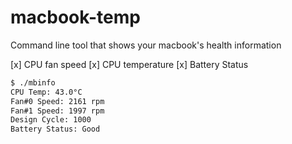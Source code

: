 # macbook-temp
Command line tool that shows your macbook's health information

[x] CPU fan speed 
[x] CPU temperature
[x] Battery Status

```bash
$ ./mbinfo
CPU Temp: 43.0°C
Fan#0 Speed: 2161 rpm
Fan#1 Speed: 1997 rpm
Design Cycle: 1000
Battery Status: Good
```
